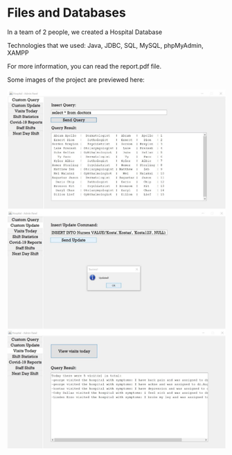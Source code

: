 # Files and Databases

In a team of 2 people, we created a Hospital Database 

Technologies that we used: Java, JDBC, SQL, MySQL, phpMyAdmin, XAMPP

For more information, you can read the report.pdf file.

Some images of the project are previewed here:  

![alt text](https://github.com/georgeleve/CS360/blob/main/images/image1.jpg)
![alt text](https://github.com/georgeleve/CS360/blob/main/images/image2.jpg)
![alt text](https://github.com/georgeleve/CS360/blob/main/images/image3.jpg)
